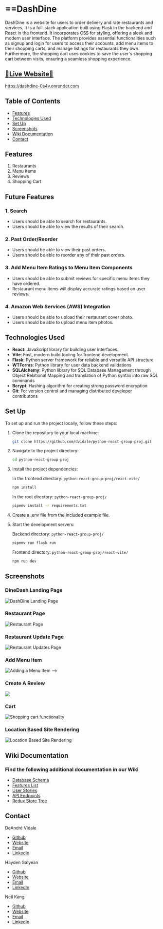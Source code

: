 # ==DashDine

DashDine is a website for users to order delivery and rate restaurants and services. It is a full-stack application built using Flask in the backend and React in the frontend. It incorporates CSS for styling, offering a sleek and modern user interface. The platform provides essential functionalities such as signup and login for users to access their accounts, add menu items to their shopping carts, and manage listings for restaurants they own. Furthermore, the shopping cart uses cookies to save the user's shopping cart between visits, ensuring a seamless shopping experience.

## [🌟Live Website🌟](https://dashdine-0s4v.onrender.com)

https://dashdine-0s4v.onrender.com

## Table of Contents

- [Features](#features)
- [Technologies Used](#technologies-used)
- [Set Up ](#set-up)
- [Screenshots](#screenshots)
- [Wiki Documentation](#wiki-documentation)
- [Contact](#Contact)

## Features

1. Restaurants
2. Menu Items
3. Reviews
4. Shopping Cart

## Future Features

### **1. Search**

- Users should be able to search for restaurants.
- Users should be able to view the results of their search.

### **2. Past Order/Reorder**

- Users should be able to view their past orders.
- Users should be able to reorder any of their past orders.

### **3. Add Menu Item Ratings to Menu Item Components**

- Users should be able to submit reviews for specific menu items they have ordered.
- Restaurant menu items will display accurate ratings based on user reviews.

### **4. Amazon Web Services (AWS) Integration**

- Users should be able to upload their restaurant cover photo.
- Users should be able to upload menu item photos.

## Technologies Used

- **React**: JavaScript library for building user interfaces.
- **Vite**: Fast, modern build tooling for frontend development.
- **Flask**: Python server framework for reliable and versatile API structure
- **WTForms**: Python library for user data backend validations
- **SQLAlchemy**: Python library for SQL Database Management through Object Relational Mapping and translation of Python syntax into raw SQL commands
- **Bcrypt**: Hashing algorithm for creating strong password encryption
- **Git**: For version control and managing distributed developer contributons
<!-- - **Responsive For Mobile** -->

## Set Up

To set up and run the project locally, follow these steps:

1. Clone the repository to your local machine:

   ```bash
   git clone https://github.com/dvidale/python-react-group-proj.git
   ```

2. Navigate to the project directory:

   ```bash
   cd python-react-group-proj
   ```

3. Install the project dependencies:

   In the frontend directory: `python-react-group-proj/react-vite/`

   ```bash
   npm install
   ```

   In the root directory: `python-react-group-proj/`

   ```bash
   pipenv install -r requirements.txt
   ```

4. Create a .env file from the included example file.

5. Start the development servers:

   Backend directory: `python-react-group-proj/`

   ```bash
   pipenv run flask run
   ```

   Frontend directory: `python-react-group-proj/react-vite/`

   ```bash
   npm run dev
   ```

## Screenshots

### DineDash Landing Page
   <img  src="react-vite/public/assets/Screenshots/001_dashdine_home.gif" alt="DashDine Landing Page">

### Restaurant Page
   <img  src="react-vite/public/assets/Screenshots/002_dashdine_restaurant_details.gif" alt="Restaurant Page">

### Restaurant Update Page
   <img  src="react-vite/public/assets/Screenshots/006_dashdine_restaurant_update.gif" alt="Restaurant Updates Page">

### Add Menu Item
   ![Adding a Menu Item](react-vite/public/assets/Screenshots/addmenuitem.gif) -->


### Create A Review
   <img src="react-vite/public/assets/Screenshots/007_dashdine_restaurant_reviews.gif" atl="Create a Review">


### Cart
   ![Shopping cart functionality](react-vite/public/assets/Screenshots/shoppingcart.gif)


### Location Based Site Rendering
   <img  src="react-vite/public/assets/Screenshots/007_dashdine_location.gif" alt="Location Based Site Rendering">

## Wiki Documentation

### Find the following additional documentation in our Wiki

- [Database Schema](https://github.com/dvidale/python-react-group-proj/wiki/DB-Schema)
- [Features List](https://github.com/dvidale/python-react-group-proj/wiki/Features-List)
- [User Stories](https://github.com/dvidale/python-react-group-proj/wiki/User-Stories)
- [API Endpoints](https://github.com/dvidale/python-react-group-proj/wiki/API-Endpoints)
- [Redux Store Tree](https://github.com/dvidale/python-react-group-proj/wiki/Redux-Store-Tree)

## Contact

DeAndré Vidale

- [Github](https://github.com/dvidale)
- [Website](https://deandrevidale.com)
- [Email](mailto:deandre.vidale@gmail.com)
- [LinkedIn](https://www.linkedin.com/in/deandrevidale/)

Hayden Galyean

- [Github](https://github.com/Haydengalyeanbiz)
- [Website](https://haydengalyeanportfolio.onrender.com/)
- [Email](mailto:haydengalyeanbiz@gmail.com)
- [LinkedIn](https://www.linkedin.com/in/hayden-galyean-42a518189/)

Neil Kang

- [Github](https://github.com/fullstackneil)
- [Website]()
- [Email](mailto:neil.kang@utexas.edu)
- [LinkedIn](https://www.linkedin.com/in/neil-kang/)
